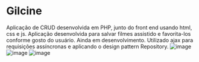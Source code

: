 # Gilcine
 
Aplicação de CRUD desenvolvida em PHP, junto do front end usando html, css e js. Aplicação desenvolvida para salvar filmes assistido e favorita-los conforme gosto do usuário. Ainda em desenvolvimento. Utilizado ajax para requisições assíncronas e aplicando o design pattern Repository.
![image](https://user-images.githubusercontent.com/81825952/162577498-d44bf084-1ff7-42b5-ac8f-9cdcd5c6f026.png)
![image](https://user-images.githubusercontent.com/81825952/162577511-3b31fc19-aa51-4202-a84f-5629d010248f.png)
![image](https://user-images.githubusercontent.com/81825952/162577558-6797e9cc-6c9c-4bcd-ba0f-03c4bb8bfe49.png)


